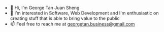 - 👋 Hi, I’m George Tan Juan Sheng
- 👀 I’m interested in Software, Web Development and I'm enthusiastic on creating stuff that is able to bring value to the public
- 📫 Feel free to reach me at georgetan.business@gmail.com

<!---
GeorgeTan615/GeorgeTan615 is a ✨ special ✨ repository because its `README.md` (this file) appears on your GitHub profile.
You can click the Preview link to take a look at your changes.
--->
